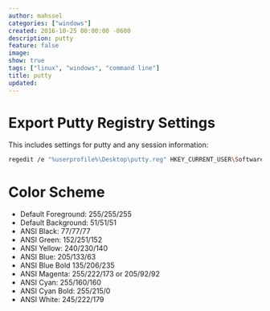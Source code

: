 ```yaml
---
author: mahssel
categories: ["windows"]
created: 2016-10-25 00:00:00 -0600
description: putty
feature: false
image:
show: true
tags: ["linux", "windows", "command line"]
title: putty
updated:
---
```

# Export Putty Registry Settings

This includes settings for putty and any session information:

```sh
regedit /e "%userprofile%\Desktop\putty.reg" HKEY_CURRENT_USER\Software\SimonTatham
```

# Color Scheme

  * Default Foreground: 255/255/255
  * Default Background: 51/51/51
  * ANSI Black: 77/77/77
  * ANSI Green: 152/251/152
  * ANSI Yellow: 240/230/140
  * ANSI Blue: 205/133/63
  * ANSI Blue Bold 135/206/235
  * ANSI Magenta: 255/222/173 or 205/92/92
  * ANSI Cyan: 255/160/160
  * ANSI Cyan Bold: 255/215/0
  * ANSI White: 245/222/179


